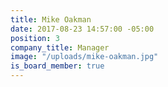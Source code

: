 ```yaml
---
title: Mike Oakman
date: 2017-08-23 14:57:00 -05:00
position: 3
company_title: Manager
image: "/uploads/mike-oakman.jpg"
is_board_member: true
---
```


